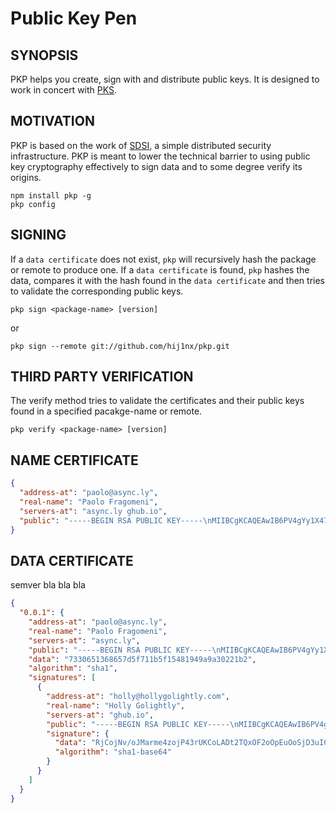 # Public Key Pen 

## SYNOPSIS
PKP helps you create, sign with and distribute public keys. It is designed
to work in concert with [PKS][0].

## MOTIVATION
PKP is based on the work of [SDSI][1], a simple distributed security
infrastructure. PKP is meant to lower the technical barrier to using
public key cryptography effectively to sign data and to some degree
verify its origins.

```
npm install pkp -g
pkp config
```

## SIGNING
If a `data certificate` does not exist, `pkp` will recursively hash the
package or remote to produce one. If a `data certificate` is found, `pkp`
hashes the data, compares it with the hash found in the `data certificate` 
and then tries to validate the corresponding public keys.
```
pkp sign <package-name> [version]
```
or
```
pkp sign --remote git://github.com/hij1nx/pkp.git
```

## THIRD PARTY VERIFICATION
The verify method tries to validate the certificates and their public 
keys found in a specified pacakge-name or remote.

```
pkp verify <package-name> [version]
```

## NAME CERTIFICATE

```json
{
  "address-at": "paolo@async.ly",
  "real-name": "Paolo Fragomeni",
  "servers-at": "async.ly ghub.io",
  "public": "-----BEGIN RSA PUBLIC KEY-----\nMIIBCgKCAQEAwIB6PV4gYy1X47zQllmke+KGYdXFH1xyrO0q4DZw3OBHr187xZWn81LWI6av\nyIhW+XDeVYuAud1+VqnsvsBASD19qc2xXiZ21cHdSfB1N2nSHBBHB2e+ubhDEN9PbhAcO+BK\ngr8E0/ucGy5thM70KZpVuJGXZJWABzlrin/Q3xyk/46OFQNj5DXjmSfSoWcs76TknAkttz0N\nc4QK3buByERNeWOjJsZjTj5w8StVpwfc2Ut3wUIoks/8w+nwqiAW1tHVoCjcol8fHIvRiiNH\n1bYS+ZkBgb0RUKzQkl+l8o6IfFzhSnvt9g+E5aVOgzJs/O2RdwjpHpVsfwh74pM8qwIDAQAB\n-----END RSA PUBLIC KEY-----\n\n"
}
```

## DATA CERTIFICATE
semver bla bla bla

```json
{
  "0.0.1": {
    "address-at": "paolo@async.ly",
    "real-name": "Paolo Fragomeni",
    "servers-at": "async.ly",
    "public": "-----BEGIN RSA PUBLIC KEY-----\nMIIBCgKCAQEAwIB6PV4gYy1X47zQllmke+KGYdXFH1xyrO0q4DZw3OBHr187xZWn81LWI6av\nyIhW+XDeVYuAud1+VqnsvsBASD19qc2xXiZ21cHdSfB1N2nSHBBHB2e+ubhDEN9PbhAcO+BK\ngr8E0/ucGy5thM70KZpVuJGXZJWABzlrin/Q3xyk/46OFQNj5DXjmSfSoWcs76TknAkttz0N\nc4QK3buByERNeWOjJsZjTj5w8StVpwfc2Ut3wUIoks/8w+nwqiAW1tHVoCjcol8fHIvRiiNH\n1bYS+ZkBgb0RUKzQkl+l8o6IfFzhSnvt9g+E5aVOgzJs/O2RdwjpHpVsfwh74pM8qwIDAQAB\n-----END RSA PUBLIC KEY-----\n\n",
    "data": "7330651368657d5f711b5f15481949a9a30221b2",
    "algorithm": "sha1",
    "signatures": [
      {
        "address-at": "holly@hollygolightly.com",
        "real-name": "Holly Golightly",
        "servers-at": "ghub.io",
        "public": "-----BEGIN RSA PUBLIC KEY-----\nMIIBCgKCAQEAwIB6PV4gYy1X47zQllmke+KGYdXFH1xyrO0q4DZw3OBHr187xZWn81LWI6av\nyIhW+XDeVYuAud1+VqnsvsBASD19qc2xXiZ21cHdSfB1N2nSHBBHB2e+ubhDEN9PbhAcO+BK\ngr8E0/ucGy5thM70KZpVuJGXZJWABzlrin/Q3xyk/46OFQNj5DXjmSfSoWcs76TknAkttz0N\nc4QK3buByERNeWOjJsZjTj5w8StVpwfc2Ut3wUIoks/8w+nwqiAW1tHVoCjcol8fHIvRiiNH\n1bYS+ZkBgb0RUKzQkl+l8o6IfFzhSnvt9g+E5aVOgzJs/O2RdwjpHpVsfwh74pM8qwIDAQAB\n-----END RSA PUBLIC KEY-----\n\n",
        "signature": {
          "data": "RjCojNv/oJMarme4zojP43rUKCoLADt2TQxOF2oOpEuOoSjD3uIGXa8raltUf7UNseTPXUFbktspgOaJ/z45C+uhOgdOrhAOgJudCT+22xsW1IG2LFmbnnEv865R5h6w38DYaFZK3BjddLR5IPrkoDHw+Pk5xr43npc/XU1BHxI7/xmNyi3ydm9DJ44WXwiQo7ypK5PbgNC+k6AN+XSFQm+sK1rH7w1d22J+jR48SHejNaXPyAkMEQDuEGu0v/gnT8GSh+GGPqJZNKg8QVbIXK5hDD7ztvHmU3w5hDlzWvUGMJ9OWUlNPrnc/swTW0PdO6C9OinXw7BjXVoJsjQk3g==",
          "algorithm": "sha1-base64"
        }
      }
    ]
  }
}
```

[0]:http://
[1]:http://groups.csail.mit.edu/cis/sdsi.html
[2]:http://www.rsa.com/rsalabs/node.asp?id=2165
[3]:http://firstmonday.org/ojs/index.php/fm/article/view/778/687
